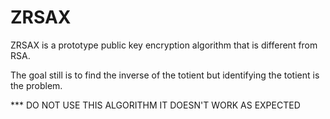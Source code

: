 # ZRSAX

ZRSAX is a prototype public key encryption algorithm that is different from RSA.

The goal still is to find the inverse of the totient but identifying the totient is the problem.

*** DO NOT USE THIS ALGORITHM IT DOESN'T WORK AS EXPECTED
